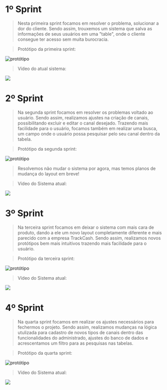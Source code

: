 # 1º Sprint
> Nesta primeira sprint focamos em resolver o problema, solucionar a dor do cliente. Sendo assim, trouxemos um sistema que salva as informações de seus usuários em uma "table", onde o cliente consegue ter acesso sem muita burocracia. 

> Protótipo da primeira sprint:

 <img src = "https://github.com/TechForce-ADS/Projeto_API_TrackCash/blob/main/imagens/prototipo/Visualizar%20canais.jpg" alt="protótipo" >

 > Vídeo do atual sistema: 

 <p align="">
  <img src="https://github.com/TechForce-ADS/Projeto_API_TrackCash/blob/main/imagens/prototipo/API.gif">
</p>
 

# 2º Sprint
> Na segunda sprint focamos em resolver os problemas voltado ao usuário. Sendo assim, realizamos ajustes na criação de canais, possibilitando excluir e editar o canal desejado. Trazendo mais facilidade para o usuário, focamos também em realizar uma busca, um campo onde o usuário possa pesquisar pelo seu canal dentro da tabela. 

> Protótipo da segunda sprint:

 <img src = "https://github.com/TechForce-ADS/Projeto_API_TrackCash/blob/main/imagens/prototipo/Visualizar%20canais.jpg" alt="protótipo" >

 > Resolvemos não mudar o sistema por agora, mas temos planos de mudança do layout em breve!

 > Vídeo do Sistema atual: 

 <p align="">
  <img src="https://github.com/TechForce-ADS/Projeto_API_TrackCash/blob/main/imagens/prototipo/Api2ºSEM-Video.gif">
</p>

# 3º Sprint
> Na terceira sprint focamos em deixar o sistema com mais cara de produto, dando a ele um novo layout completamente diferente e mais parecido com a empresa TrackCash. Sendo assim, realizamos novos protótipos bem mais intuitivos trazendo mais facilidade para o usuário. 

> Protótipo da terceira sprint:

 <img src = "https://github.com/TechForce-ADS/Projeto_API_TrackCash/blob/main/imagens/prototipo/tela1.jpeg" alt="protótipo" >

 > Vídeo do Sistema atual: 

 <p align="">
  <img src="https://github.com/TechForce-ADS/Projeto_API_TrackCash/blob/main/imagens/prototipo/API-3%C2%BA-Sprint_REC%20(1).gif">
</p>


# 4º Sprint
> Na quarta sprint focamos em realizar os ajustes necessários para fechermos o projeto. Sendo assim, realizamos mudanças na lógica utulizada para cadastro de novos tipos de canais dentro das funcionalidades do administrado, ajustes do banco de dados e acrescentamos um filtro para as pesquisas nas tabelas.

> Protótipo da quarta sprint:

 <img src = "https://github.com/TechForce-ADS/Projeto_API_TrackCash/blob/main/imagens/prototipo/tela1.jpeg" alt="protótipo" >

 > Vídeo do Sistema atual: 

 <p align="">
  <img src="https://github.com/TechForce-ADS/Projeto_API_TrackCash/blob/main/imagens/prototipo/API-4%C2%BASprint_REC.gif">
</p>
 

 

